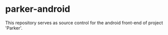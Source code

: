 # parker-android
This repository serves as source control for the android front-end of project 'Parker'.
